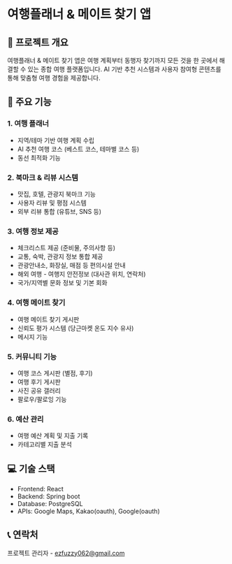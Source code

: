 # 여행플래너 & 메이트 찾기 앱

## 📌 프로젝트 개요

여행플래너 & 메이트 찾기 앱은 여행 계획부터 동행자 찾기까지 모든 것을 한 곳에서 해결할 수 있는 종합 여행 플랫폼입니다. AI 기반 추천 시스템과 사용자 참여형 콘텐츠를 통해 맞춤형 여행 경험을 제공합니다.

## 🌟 주요 기능

### 1. 여행 플래너

- 지역/테마 기반 여행 계획 수립
- AI 추천 여행 코스 (베스트 코스, 테마별 코스 등)
- 동선 최적화 기능

### 2. 북마크 & 리뷰 시스템

- 맛집, 호텔, 관광지 북마크 기능
- 사용자 리뷰 및 평점 시스템
- 외부 리뷰 통합 (유튜브, SNS 등)

### 3. 여행 정보 제공

- 체크리스트 제공 (준비물, 주의사항 등)
- 교통, 숙박, 관광지 정보 통합 제공
- 관광안내소, 화장실, 매점 등 편의시설 안내
- 해외 여행 - 여행지 안전정보 (대사관 위치, 연락처)
- 국가/지역별 문화 정보 및 기본 회화

### 4. 여행 메이트 찾기

- 여행 메이트 찾기 게시판
- 신뢰도 평가 시스템 (당근마켓 온도 지수 유사)
- 메시지 기능

### 5. 커뮤니티 기능

- 여행 코스 게시판 (별점, 후기)
- 여행 후기 게시판
- 사진 공유 갤러리
- 팔로우/팔로잉 기능

### 6. 예산 관리

- 여행 예산 계획 및 지출 기록
- 카테고리별 지출 분석

## 💻 기술 스택

- Frontend: React
- Backend: Spring boot
- Database: PostgreSQL
- APIs: Google Maps, Kakao(oauth), Google(oauth)

## 📞 연락처

프로젝트 관리자 - ezfuzzy062@gmail.com
